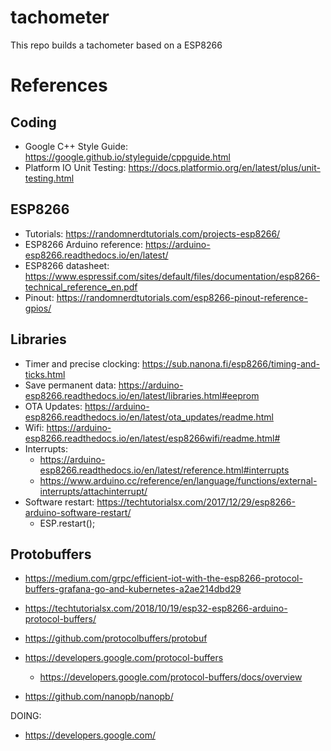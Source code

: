 # tachometer
This repo builds a tachometer based on a ESP8266

# References
## Coding
- Google C++ Style Guide: https://google.github.io/styleguide/cppguide.html
- Platform IO Unit Testing: https://docs.platformio.org/en/latest/plus/unit-testing.html

## ESP8266
- Tutorials: https://randomnerdtutorials.com/projects-esp8266/
- ESP8266 Arduino reference: https://arduino-esp8266.readthedocs.io/en/latest/
- ESP8266 datasheet: https://www.espressif.com/sites/default/files/documentation/esp8266-technical_reference_en.pdf
- Pinout: https://randomnerdtutorials.com/esp8266-pinout-reference-gpios/

## Libraries
- Timer and precise clocking: https://sub.nanona.fi/esp8266/timing-and-ticks.html
- Save permanent data: https://arduino-esp8266.readthedocs.io/en/latest/libraries.html#eeprom
- OTA Updates: https://arduino-esp8266.readthedocs.io/en/latest/ota_updates/readme.html
- Wifi: https://arduino-esp8266.readthedocs.io/en/latest/esp8266wifi/readme.html#
- Interrupts:
  - https://arduino-esp8266.readthedocs.io/en/latest/reference.html#interrupts
  - https://www.arduino.cc/reference/en/language/functions/external-interrupts/attachinterrupt/
- Software restart: https://techtutorialsx.com/2017/12/29/esp8266-arduino-software-restart/
  - ESP.restart();

## Protobuffers
- https://medium.com/grpc/efficient-iot-with-the-esp8266-protocol-buffers-grafana-go-and-kubernetes-a2ae214dbd29
- https://techtutorialsx.com/2018/10/19/esp32-esp8266-arduino-protocol-buffers/

- https://github.com/protocolbuffers/protobuf
- https://developers.google.com/protocol-buffers
  - https://developers.google.com/protocol-buffers/docs/overview
- https://github.com/nanopb/nanopb/

DOING:
- https://developers.google.com/